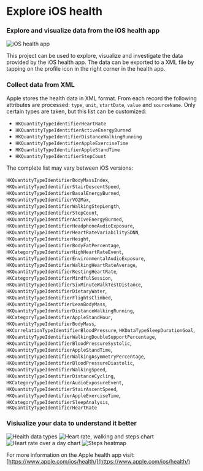 # Explore iOS health
### Explore and visualize data from the iOS health app

<img src="https://github.com/stoffy/ios_health_analysing/blob/master/images/health_app_icon.png" alt="iOS health app">

This project can be used to explore, visualize and investigate the data provided by the iOS health app. The data can be exported to a XML file by tapping on the profile icon in the right corner in the health app.

### Collect data from XML
Apple stores the health data in XML format. From each record the following attributes are processed: `type`, `unit`, `startDate`, `value` and `sourceName`.
Only certain types are taken, but this list can be customized:

* `HKQuantityTypeIdentifierHeartRate` 
* `HKQuantityTypeIdentifierActiveEnergyBurned`
* `HKQuantityTypeIdentifierDistanceWalkingRunning`
* `HKQuantityTypeIdentifierAppleExerciseTime`
* `HKQuantityTypeIdentifierAppleStandTime`
* `HKQuantityTypeIdentifierStepCount`

The complete list may vary between iOS versions:

`HKQuantityTypeIdentifierBodyMassIndex`,
`HKQuantityTypeIdentifierStairDescentSpeed`,
`HKQuantityTypeIdentifierBasalEnergyBurned`,
`HKQuantityTypeIdentifierVO2Max`,
`HKQuantityTypeIdentifierWalkingStepLength`,
`HKQuantityTypeIdentifierStepCount`,
`HKQuantityTypeIdentifierActiveEnergyBurned`,
`HKQuantityTypeIdentifierHeadphoneAudioExposure`,
`HKQuantityTypeIdentifierHeartRateVariabilitySDNN`,
`HKQuantityTypeIdentifierHeight`,
`HKQuantityTypeIdentifierBodyFatPercentage`,
`HKCategoryTypeIdentifierHighHeartRateEvent`,
`HKQuantityTypeIdentifierEnvironmentalAudioExposure`,
`HKQuantityTypeIdentifierWalkingHeartRateAverage`,
`HKQuantityTypeIdentifierRestingHeartRate`,
`HKCategoryTypeIdentifierMindfulSession`,
`HKQuantityTypeIdentifierSixMinuteWalkTestDistance`,
`HKQuantityTypeIdentifierDietaryWater`,
`HKQuantityTypeIdentifierFlightsClimbed`,
`HKQuantityTypeIdentifierLeanBodyMass`,
`HKQuantityTypeIdentifierDistanceWalkingRunning`,
`HKCategoryTypeIdentifierAppleStandHour`,
`HKQuantityTypeIdentifierBodyMass`,
`HKCorrelationTypeIdentifierBloodPressure`,
`HKDataTypeSleepDurationGoal`,
`HKQuantityTypeIdentifierWalkingDoubleSupportPercentage`,
`HKQuantityTypeIdentifierBloodPressureSystolic`,
`HKQuantityTypeIdentifierAppleStandTime`,
`HKQuantityTypeIdentifierWalkingAsymmetryPercentage`,
`HKQuantityTypeIdentifierBloodPressureDiastolic`,
`HKQuantityTypeIdentifierWalkingSpeed`,
`HKQuantityTypeIdentifierDistanceCycling`,
`HKCategoryTypeIdentifierAudioExposureEvent`,
`HKQuantityTypeIdentifierStairAscentSpeed`,
`HKQuantityTypeIdentifierAppleExerciseTime`,
`HKCategoryTypeIdentifierSleepAnalysis`,
`HKQuantityTypeIdentifierHeartRate`

### Visiualize your data to understand it better
<img src="https://github.com/stoffy/ios-health-explorer/blob/master/images/health_type_pie.png" alt="Health data types">

<img src="https://github.com/stoffy/ios-health-explorer/blob/master/images/heart_walk_steps.png" alt="Heart rate, walking and steps chart">

<img src="https://github.com/stoffy/ios-health-explorer/blob/master/images/heart_rate_day.png" alt="Heart rate over a day chart">

<img src="https://github.com/stoffy/ios-health-explorer/blob/master/images/steps_weeks.png" alt="Steps heatmap">


For more information on the Apple health app visit: [https://www.apple.com/ios/health/](https://www.apple.com/ios/health/)
